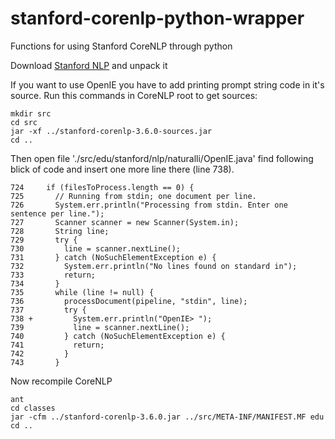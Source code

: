 # stanford-corenlp-python-wrapper
Functions for using Stanford CoreNLP through python

Download [Stanford NLP](http://stanfordnlp.github.io/CoreNLP/) and unpack it

If you want to use OpenIE you have to add printing prompt string code in it's source. Run this commands in CoreNLP root to get sources:

    mkdir src
    cd src
    jar -xf ../stanford-corenlp-3.6.0-sources.jar 
    cd ..
    
Then open file './src/edu/stanford/nlp/naturalli/OpenIE.java' find following blick of code and insert one more line there (line 738).

    724     if (filesToProcess.length == 0) {
    725       // Running from stdin; one document per line.
    726       System.err.println("Processing from stdin. Enter one sentence per line.");
    727       Scanner scanner = new Scanner(System.in);
    728       String line;
    729       try {
    730         line = scanner.nextLine();
    731       } catch (NoSuchElementException e) {
    732         System.err.println("No lines found on standard in");
    733         return;
    734       }
    735       while (line != null) {
    736         processDocument(pipeline, "stdin", line);
    737         try {
    738 +         System.err.println("OpenIE> ");
    739           line = scanner.nextLine();
    740         } catch (NoSuchElementException e) {
    741           return;
    742         }
    743       }
    
Now recompile CoreNLP

    ant
    cd classes
    jar -cfm ../stanford-corenlp-3.6.0.jar ../src/META-INF/MANIFEST.MF edu
    cd ..
